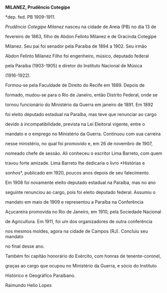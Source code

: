 **MILANEZ, Prudêncio Cotegipe**



\*dep. fed. PB 1909-1911.



*Prudêncio Cotegipe Milanez* nasceu na cidade de Areia (PB) no dia 13 de

fevereiro de 1863, filho de Abdon Felinto Milanez e de Gracinda Cotegipe

Milanez. Seu pai foi senador pela Paraíba de 1894 a 1902. Seu irmão

Abdon Felinto Milanez Filho foi engenheiro, músico, deputado federal

pela Paraíba (1903-1905) e diretor do Instituto Nacional de Música

(1916-1922).



Formou-se pela Faculdade de Direito do Recife em 1889. Depois de

formado, mudou-se para o Rio de Janeiro, então Distrito Federal, onde se

tornou funcionário do Ministério da Guerra em janeiro de 1891. Em 1892

foi eleito deputado estadual na Paraíba, mas teve que renunciar ao cargo

devido à incompatibilidade, prevista na Lei Eleitoral vigente, entre o

mandato e o emprego no Ministério da Guerra. Continuou com sua carreira

nesse ministério, no qual foi promovido e, em 26 de novembro de 1907,

nomeado chefe de sessão. Ali conheceu o escritor Lima Barreto, com quem

travou forte amizade. Lima Barreto lhe dedicaria o livro *Histórias e

sonhos*, publicado em 1920, poucos anos depois de seu falecimento.



Em 1908 foi novamente eleito deputado estadual na Paraíba, mas no ano

seguinte renunciou ao cargo, pois foi eleito deputado federal. Assumiu o

mandato em maio de 1909 e representou a Paraíba na Conferência

Açucareira promovida no Rio de Janeiro, em 1910, pela Sociedade Nacional

de Agricultura. Em 1911, foi um dos organizadores de outra conferência

nos mesmos moldes, agora na cidade de Campos (RJ). Concluiu seu mandato

no final desse ano.



Também foi capitão honorário do Exército, com honras de tenente-coronel,

graças ao cargo que ocupou no Ministério da Guerra, e sócio do Instituto

Histórico e Geográfico Paraibano.



Raimundo Helio Lopes



